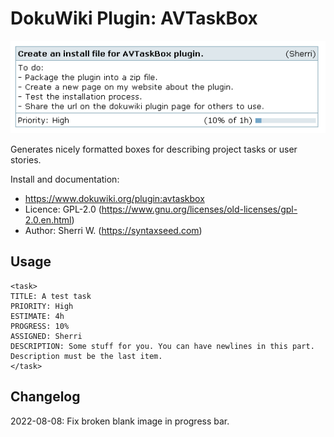 # DokuWiki Plugin: AVTaskBox

<img src="example.png" border="0" />

Generates nicely formatted boxes for describing project tasks or user stories.

Install and documentation:

* https://www.dokuwiki.org/plugin:avtaskbox
* Licence: GPL-2.0 (https://www.gnu.org/licenses/old-licenses/gpl-2.0.en.html)
* Author: Sherri W. (https://syntaxseed.com)

## Usage

```
<task>
TITLE: A test task
PRIORITY: High
ESTIMATE: 4h
PROGRESS: 10%
ASSIGNED: Sherri
DESCRIPTION: Some stuff for you. You can have newlines in this part. Description must be the last item.
</task>
```

## Changelog

2022-08-08: Fix broken blank image in progress bar.
